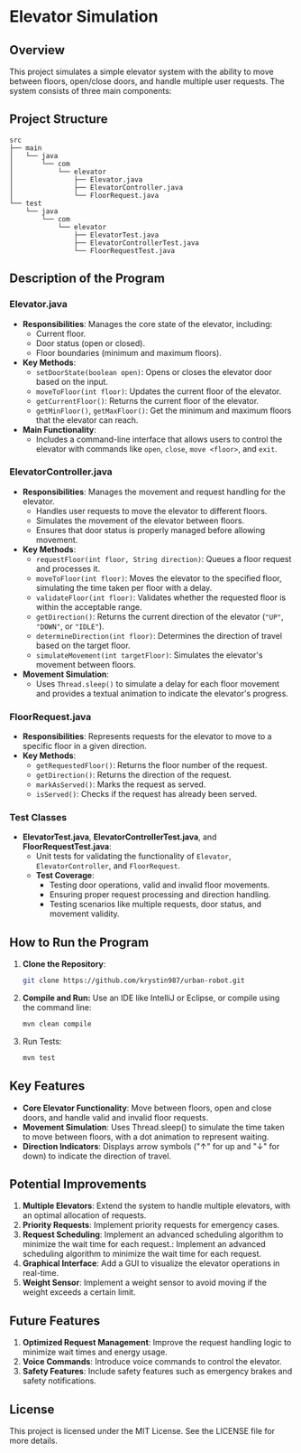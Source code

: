 # Elevator Simulation

## Overview
This project simulates a simple elevator system with the ability to move between floors, open/close doors, and handle multiple user requests. The system consists of three main components:

## Project Structure
```
src
├── main
│   └── java
│       └── com
│           └── elevator
│               ├── Elevator.java
│               ├── ElevatorController.java
│               └── FloorRequest.java
└── test
    └── java
        └── com
            └── elevator
                ├── ElevatorTest.java
                ├── ElevatorControllerTest.java
                └── FloorRequestTest.java
```

## Description of the Program

### Elevator.java
- **Responsibilities**: Manages the core state of the elevator, including:
    - Current floor.
    - Door status (open or closed).
    - Floor boundaries (minimum and maximum floors).
- **Key Methods**:
    - `setDoorState(boolean open)`: Opens or closes the elevator door based on the input.
    - `moveToFloor(int floor)`: Updates the current floor of the elevator.
    - `getCurrentFloor()`: Returns the current floor of the elevator.
    - `getMinFloor()`, `getMaxFloor()`: Get the minimum and maximum floors that the elevator can reach.
- **Main Functionality**:
    - Includes a command-line interface that allows users to control the elevator with commands like `open`, `close`, `move <floor>`, and `exit`.

### ElevatorController.java
- **Responsibilities**: Manages the movement and request handling for the elevator.
    - Handles user requests to move the elevator to different floors.
    - Simulates the movement of the elevator between floors.
    - Ensures that door status is properly managed before allowing movement.
- **Key Methods**:
    - `requestFloor(int floor, String direction)`: Queues a floor request and processes it.
    - `moveToFloor(int floor)`: Moves the elevator to the specified floor, simulating the time taken per floor with a delay.
    - `validateFloor(int floor)`: Validates whether the requested floor is within the acceptable range.
    - `getDirection()`: Returns the current direction of the elevator (`"UP"`, `"DOWN"`, or `"IDLE"`).
    - `determineDirection(int floor)`: Determines the direction of travel based on the target floor.
    - `simulateMovement(int targetFloor)`: Simulates the elevator's movement between floors.
- **Movement Simulation**:
    - Uses `Thread.sleep()` to simulate a delay for each floor movement and provides a textual animation to indicate the elevator's progress.

### FloorRequest.java
- **Responsibilities**: Represents requests for the elevator to move to a specific floor in a given direction.
- **Key Methods**:
    - `getRequestedFloor()`: Returns the floor number of the request.
    - `getDirection()`: Returns the direction of the request.
    - `markAsServed()`: Marks the request as served.
    - `isServed()`: Checks if the request has already been served.

### Test Classes
- **ElevatorTest.java**, **ElevatorControllerTest.java**, and **FloorRequestTest.java**:
    - Unit tests for validating the functionality of `Elevator`, `ElevatorController`, and `FloorRequest`.
    - **Test Coverage**:
        - Testing door operations, valid and invalid floor movements.
        - Ensuring proper request processing and direction handling.
        - Testing scenarios like multiple requests, door status, and movement validity.
      
## How to Run the Program

1. **Clone the Repository**:
   ```bash
   git clone https://github.com/krystin987/urban-robot.git
   ```
2. **Compile and Run:** Use an IDE like IntelliJ or Eclipse, or compile using the command line:
    ```bash
    mvn clean compile
   ```

3. Run Tests: 
    ```bash
    mvn test
   ```

## Key Features
* **Core Elevator Functionality**: Move between floors, open and close doors, and handle valid and invalid floor requests. 
* **Movement Simulation**: Uses Thread.sleep() to simulate the time taken to move between floors, with a dot animation to represent waiting. 
* **Direction Indicators**: Displays arrow symbols ("↑" for up and "↓" for down) to indicate the direction of travel.

## Potential Improvements
1. **Multiple Elevators**: Extend the system to handle multiple elevators, with an optimal allocation of requests. 
2. **Priority Requests**: Implement priority requests for emergency cases. 
3. **Request Scheduling**: Implement an advanced scheduling algorithm to minimize the wait time for each request.: Implement an advanced scheduling algorithm to minimize the wait time for each request. 
4. **Graphical Interface**: Add a GUI to visualize the elevator operations in real-time. 
5. **Weight Sensor**: Implement a weight sensor to avoid moving if the weight exceeds a certain limit.

## Future Features
1. **Optimized Request Management**: Improve the request handling logic to minimize wait times and energy usage. 
2. **Voice Commands**: Introduce voice commands to control the elevator.
3. **Safety Features**: Include safety features such as emergency brakes and safety notifications.

## License
This project is licensed under the MIT License. See the LICENSE file for more details.
